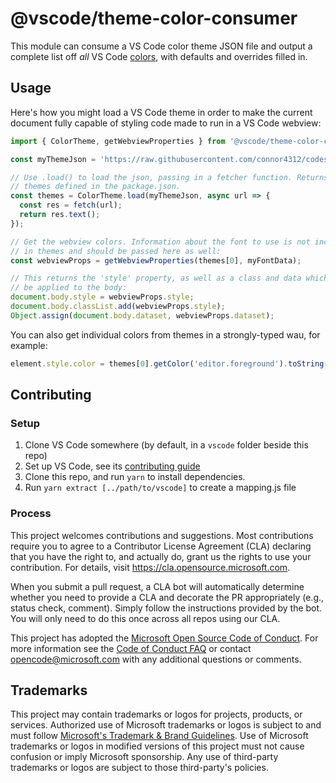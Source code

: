 # @vscode/theme-color-consumer

This module can consume a VS Code color theme JSON file and output a complete list off _all_ VS Code [colors](https://code.visualstudio.com/api/references/theme-color), with defaults and overrides filled in.

## Usage

Here's how you might load a VS Code theme in order to make the current document fully capable of styling code made to run in a VS Code webview:

```ts
import { ColorTheme, getWebviewProperties } from '@vscode/theme-color-consumer';

const myThemeJson = 'https://raw.githubusercontent.com/connor4312/codesong/master/package.json';

// Use .load() to load the json, passing in a fetcher function. Returns all
// themes defined in the package.json.
const themes = ColorTheme.load(myThemeJson, async url => {
  const res = fetch(url);
  return res.text();
});

// Get the webview colors. Information about the font to use is not included
// in themes and should be passed here as well:
const webviewProps = getWebviewProperties(themes[0], myFontData);

// This returns the 'style' property, as well as a class and data which should
// be applied to the body:
document.body.style = webviewProps.style;
document.body.classList.add(webviewProps.style);
Object.assign(document.body.dataset, webviewProps.dataset);
```

You can also get individual colors from themes in a strongly-typed wau, for example:

```ts
element.style.color = themes[0].getColor('editor.foreground').toString();
```

## Contributing

### Setup

1. Clone VS Code somewhere (by default, in a `vscode` folder beside this repo)
1. Set up VS Code, see its [contributing guide](https://github.com/microsoft/vscode/wiki/How-to-Contribute)
1. Clone this repo, and run `yarn` to install dependencies.
1. Run `yarn extract [../path/to/vscode]` to create a mapping.js file

### Process

This project welcomes contributions and suggestions. Most contributions require you to agree to a
Contributor License Agreement (CLA) declaring that you have the right to, and actually do, grant us
the rights to use your contribution. For details, visit https://cla.opensource.microsoft.com.

When you submit a pull request, a CLA bot will automatically determine whether you need to provide
a CLA and decorate the PR appropriately (e.g., status check, comment). Simply follow the instructions
provided by the bot. You will only need to do this once across all repos using our CLA.

This project has adopted the [Microsoft Open Source Code of Conduct](https://opensource.microsoft.com/codeofconduct/).
For more information see the [Code of Conduct FAQ](https://opensource.microsoft.com/codeofconduct/faq/) or
contact [opencode@microsoft.com](mailto:opencode@microsoft.com) with any additional questions or comments.

## Trademarks

This project may contain trademarks or logos for projects, products, or services. Authorized use of Microsoft
trademarks or logos is subject to and must follow
[Microsoft's Trademark & Brand Guidelines](https://www.microsoft.com/en-us/legal/intellectualproperty/trademarks/usage/general).
Use of Microsoft trademarks or logos in modified versions of this project must not cause confusion or imply Microsoft sponsorship.
Any use of third-party trademarks or logos are subject to those third-party's policies.
